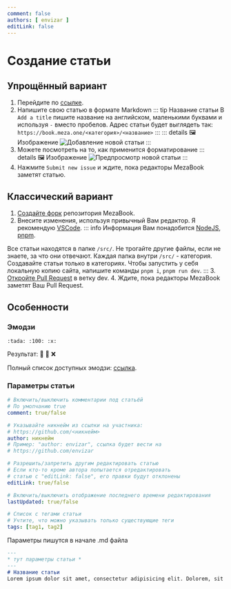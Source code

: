 ```yaml
---
comment: false
authors: [ envizar ]
editLink: false
---
```


# Создание статьи

## Упрощённый вариант

1. Перейдите по [ссылке](https://github.com/MezaMC/MezaBook/issues/new).
2. Напишите свою статью в формате Markdown
::: tip Название статьи
В `Add a title` пишите название на английском, маленькими буквами и используя `-` вместо пробелов.
Адрес статьи будет выглядеть так: `https://book.meza.one/<категория>/<название>`
:::
::: details :framed_picture: Изображение
![Добавление новой статьи](/images/new-article-example.png)
:::
3. Можете посмотреть на то, как применится форматирование
::: details :framed_picture: Изображение
![Предпросмотр новой статьи](/images/new-article-example-preview.png)
:::
4. Нажмите `Submit new issue` и ждите, пока редакторы MezaBook заметят статью.

## Классический вариант
1. [Создайте форк](https://github.com/MezaMC/MezaBook/fork) репозитория MezaBook.
2. Внесите изменения, используя привычный Вам редактор. Я рекомендую [VSCode](https://code.visualstudio.com/).
::: info Информация
Вам понадобится [NodeJS](https://nodejs.org/en/download), [pnpm](https://pnpm.io/ru/installation).

Все статьи находятся в папке `/src/`. Не трогайте другие файлы, если не знаете, за что они отвечают.
Каждая папка внутри `/src/` - категория. Создавайте статьи только в категориях.
Чтобы запустить у себя локальную копию сайта, напишите команды `pnpm i`, `pnpm run dev`.
:::
3. [Откройте Pull Request](https://github.com/MezaMC/MezaBook/compare/) в ветку dev.
4. Ждите, пока редакторы MezaBook заметят Ваш Pull Request.

## Особенности
### Эмодзи
```
:tada: :100: :x:
```
Результат: :tada: :100: :x:

Полный список доступных эмодзи: [ссылка](https://raw.githubusercontent.com/markdown-it/markdown-it-emoji/master/lib/data/full.mjs).

### Параметры статьи
```yaml
# Включить/выключить комментарии под статьёй
# По умолчанию true
comment: true/false

# Указывайте никнейм из ссылки на участника:
# https://github.com/<никнейм>
author: никнейм
# Пример: "author: envizar", ссылка будет вести на
# https://github.com/envizar

# Разрешить/запретить другим редактировать статью
# Если кто-то кроме автора попытается отредактировать
# статью с "editLink: false", его правки будут отклонены
editLink: true/false

# Включить/выключить отображение последнего времени редактирования
lastUpdated: true/false

# Список с тегами статьи
# Учтите, что можно указывать только существующие теги
tags: [tag1, tag2]
```
Параметры пишутся в начале .md файла
```md
---
* тут параметры статьи *
---
# Название статьи
Lorem ipsum dolor sit amet, consectetur adipisicing elit. Dolorem, sit!
```
